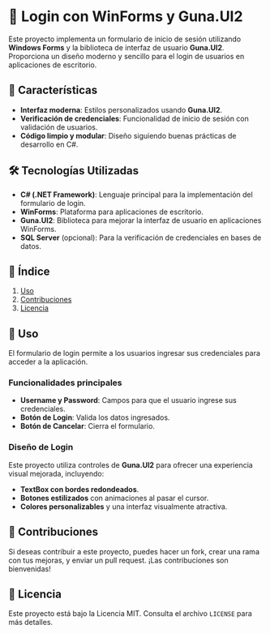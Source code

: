 # 🔐 Login con WinForms y Guna.UI2

Este proyecto implementa un formulario de inicio de sesión utilizando **Windows Forms** y la biblioteca de interfaz de usuario **Guna.UI2**. Proporciona un diseño moderno y sencillo para el login de usuarios en aplicaciones de escritorio.

## 🚀 Características

- **Interfaz moderna**: Estilos personalizados usando **Guna.UI2**.
- **Verificación de credenciales**: Funcionalidad de inicio de sesión con validación de usuarios.
- **Código limpio y modular**: Diseño siguiendo buenas prácticas de desarrollo en C#.

## 🛠️ Tecnologías Utilizadas

- **C# (.NET Framework)**: Lenguaje principal para la implementación del formulario de login.
- **WinForms**: Plataforma para aplicaciones de escritorio.
- **Guna.UI2**: Biblioteca para mejorar la interfaz de usuario en aplicaciones WinForms.
- **SQL Server** (opcional): Para la verificación de credenciales en bases de datos.

## 🔗 Índice

1. [Uso](#uso)
2. [Contribuciones](#contribuciones)
3. [Licencia](#licencia)

## 🚀 Uso

El formulario de login permite a los usuarios ingresar sus credenciales para acceder a la aplicación.

### Funcionalidades principales

- **Username y Password**: Campos para que el usuario ingrese sus credenciales.
- **Botón de Login**: Valida los datos ingresados.
- **Botón de Cancelar**: Cierra el formulario.

### Diseño de Login

Este proyecto utiliza controles de **Guna.UI2** para ofrecer una experiencia visual mejorada, incluyendo:

- **TextBox con bordes redondeados**.
- **Botones estilizados** con animaciones al pasar el cursor.
- **Colores personalizables** y una interfaz visualmente atractiva.

## 🤝 Contribuciones

Si deseas contribuir a este proyecto, puedes hacer un fork, crear una rama con tus mejoras, y enviar un pull request. ¡Las contribuciones son bienvenidas!

## 📜 Licencia

Este proyecto está bajo la Licencia MIT. Consulta el archivo `LICENSE` para más detalles.

